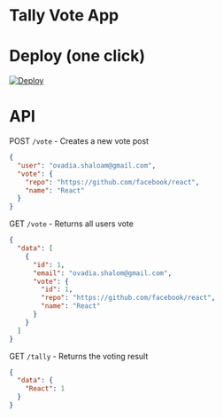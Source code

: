 # Tally Vote App

# Deploy (one click)

<a href="https://heroku.com/deploy?template=https://github.com/ovidubya/tally-vote-app">
   <img src="https://www.herokucdn.com/deploy/button.svg" alt="Deploy">
</a>

# API

POST `/vote` - Creates a new vote post

```json
{
  "user": "ovadia.shaloam@gmail.com",
  "vote": {
    "repo": "https://github.com/facebook/react",
    "name": "React"
  }
}
```

GET `/vote` - Returns all users vote

```json
{
  "data": [
    {
      "id": 1,
      "email": "ovadia.shalom@gmail.com",
      "vote": {
        "id": 1,
        "repo": "https://github.com/facebook/react",
        "name": "React"
      }
    }
  ]
}
```

GET `/tally` - Returns the voting result

```json
{
  "data": {
    "React": 1
  }
}
```
